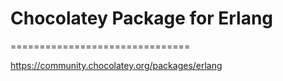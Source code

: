 # Chocolatey Package for Erlang
===============================

https://community.chocolatey.org/packages/erlang
